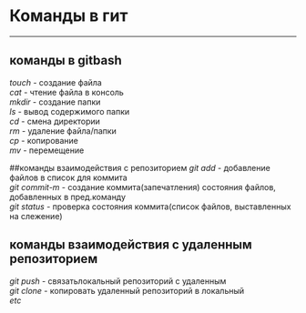 # Команды в гит
---
## команды в gitbash
_touch_ - создание файла  
_cat_ - чтение файла в консоль  
_mkdir_ - создание папки  
_ls_ - вывод содержимого папки  
_cd_ - смена директории  
_rm_ - удаление файла/папки  
_cp_ - копирование  
_mv_ - перемещение  

##команды взаимодействия с репозиторием
_git add_ - добавление файлов в список для коммита  
_git commit-m_ - создание коммита(запечатления) состояния файлов, добавленных в пред.команду  
_git status_ - проверка состояния коммита(список файлов, выставленных на слежение)  
 
## команды взаимодействия с удаленным репозиторием
_git push_ - связатьлокальный репозиторий с удаленным  
_git clone_ - копировать удаленный репозиторий в локальный  
_etc_